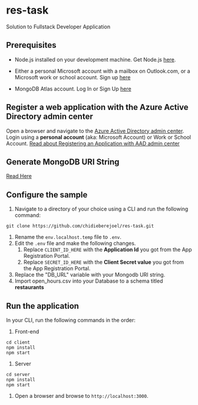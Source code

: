 # res-task

Solution to Fullstack Developer Application

## Prerequisites

- Node.js installed on your development machine. Get Node.js [here](https://nodejs.org/en/download/).

- Either a personal Microsoft account with a mailbox on Outlook.com, or a Microsoft work or school account. Sign up [here](https://signup.live.com/signup?wa=wsignin1.0&rpsnv=12&ct=1454618383&rver=6.4.6456.0&wp=MBI_SSL_SHARED&wreply=https://mail.live.com/default.aspx&id=64855&cbcxt=mai&bk=1454618383&uiflavor=web&uaid=b213a65b4fdc484382b6622b3ecaa547&mkt=E-US&lc=1033&lic=1)

- MongoDB Atlas account. Log In or Sign Up [here](https://www.mongodb.com/cloud/atlas/register)

## Register a web application with the Azure Active Directory admin center

Open a browser and navigate to the [Azure Active Directory admin center](https://aad.portal.azure.com). Login using a **personal account** (aka: Microsoft Account) or Work or School Account.
[Read about Registering an Application with AAD admin center](https://docs.microsoft.com/en-us/azure/active-directory/develop/quickstart-register-app)

## Generate MongoDB URI String
[Read Here](https://docs.mongodb.com/guides/server/drivers/)

## Configure the sample
1. Navigate to a directory of your choice using a CLI and run the following command:

```
git clone https://github.com/chidieberejoel/res-task.git
```

1. Rename the `env.localhost.temp` file to `.env`.
1. Edit the `.env` file and make the following changes.
    1. Replace `CLIENT_ID_HERE` with the **Application Id** you got from the App Registration Portal.
    1. Replace `SECRET_ID_HERE` with the **Client Secret value** you got from the App Registration Portal.
1. Replace the "DB_URL" variable with your Mongodb URI string.
1. Import open_hours.csv into your Database to a schema titled **restaurants**

## Run the application
In your CLI, run the following commands in the order:
1. Front-end

```
cd client
npm install
npm start
```
1. Server
```
cd server
npm install
npm start
```
1. Open a browser and browse to `http://localhost:3000`.